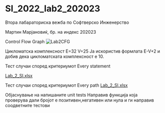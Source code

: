 # SI_2022_lab2_202023
Втора лабараториска вежба по Софтверско Инженерство

Мартин Марјановиќ, бр. на индекс 202023

Control Flow Graph
![Lab2CFG](https://user-images.githubusercontent.com/100298572/169811875-9a33af2a-b112-4768-83aa-4d258f13dd28.png)

Цикломатска комплексност
E=32
V=25
Ја искористив формлата E-V+2 и добив дека цикломатската комплексност е 10.

Тест случаи според критериумот Every statement

[Lab_2_SI.xlsx](https://github.com/MARtinMarjan/SI_2022_lab2_202023/files/8754237/Lab_2_SI.xlsx)

Тест случаи според критериумот Every path
[Lab_2_SI.xlsx](https://github.com/MARtinMarjan/SI_2022_lab2_202023/files/8754239/Lab_2_SI.xlsx)

Објаснување на напишаните unit tests
Направив функција која проверува дали бројот е позитивен,негативен или нула и ги направив соодветните тестови
